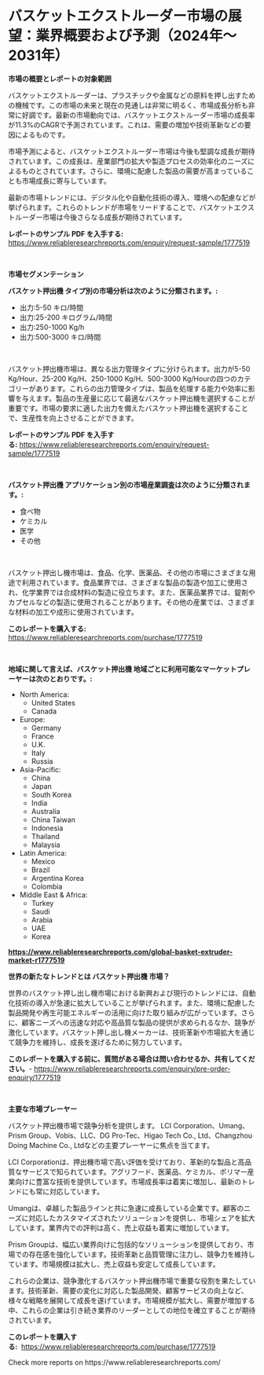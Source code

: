 <p><h1>バスケットエクストルーダー市場の展望：業界概要および予測（2024年〜2031年）</h1></p><p><strong>市場の概要とレポートの対象範囲</strong></p>
<p><p>バスケットエクストルーダーは、プラスチックや金属などの原料を押し出すための機械です。この市場の未来と現在の見通しは非常に明るく、市場成長分析も非常に好調です。最新の市場動向では、バスケットエクストルーダー市場の成長率が11.3%のCAGRで予測されています。これは、需要の増加や技術革新などの要因によるものです。</p><p>市場予測によると、バスケットエクストルーダー市場は今後も堅調な成長が期待されています。この成長は、産業部門の拡大や製造プロセスの効率化のニーズによるものとされています。さらに、環境に配慮した製品の需要が高まっていることも市場成長に寄与しています。</p><p>最新の市場トレンドには、デジタル化や自動化技術の導入、環境への配慮などが挙げられます。これらのトレンドが市場をリードすることで、バスケットエクストルーダー市場は今後さらなる成長が期待されています。</p></p>
<p><strong>レポートのサンプル PDF を入手する:</strong> <a href="https://www.reliableresearchreports.com/enquiry/request-sample/1777519">https://www.reliableresearchreports.com/enquiry/request-sample/1777519</a></p>
<p>&nbsp;</p>
<p><strong>市場セグメンテーション</strong></p>
<p><strong>バスケット押出機 タイプ別の市場分析は次のように分類されます。:</strong></p>
<p><ul><li>出力:5-50 キロ/時間</li><li>出力:25-200 キログラム/時間</li><li>出力:250-1000 Kg/h</li><li>出力:500-3000 キロ/時間</li></ul></p>
<p>&nbsp;</p>
<p><p>バスケット押出機市場は、異なる出力管理タイプに分けられます。出力が5-50 Kg/Hour、25-200 Kg/H、250-1000 Kg/H、500-3000 Kg/Hourの四つのカテゴリーがあります。これらの出力管理タイプは、製品を処理する能力や効率に影響を与えます。製品の生産量に応じて最適なバスケット押出機を選択することが重要です。市場の要求に適した出力を備えたバスケット押出機を選択することで、生産性を向上させることができます。</p></p>
<p><strong>レポートのサンプル PDF を入手する:</strong>&nbsp;<a href="https://www.reliableresearchreports.com/enquiry/request-sample/1777519">https://www.reliableresearchreports.com/enquiry/request-sample/1777519</a></p>
<p>&nbsp;</p>
<p><strong> バスケット押出機 アプリケーション別の市場産業調査は次のように分類されます。:</strong></p>
<p><ul><li>食べ物</li><li>ケミカル</li><li>医学</li><li>その他</li></ul></p>
<p>&nbsp;</p>
<p><p>バスケット押出し機市場は、食品、化学、医薬品、その他の市場にさまざまな用途で利用されています。食品業界では、さまざまな製品の製造や加工に使用され、化学業界では合成材料の製造に役立ちます。また、医薬品業界では、錠剤やカプセルなどの製造に使用されることがあります。その他の産業では、さまざまな材料の加工や成形に使用されています。</p></p>
<p><strong>このレポートを購入する:</strong>&nbsp; <a href="https://www.reliableresearchreports.com/purchase/1777519">https://www.reliableresearchreports.com/purchase/1777519</a></p>
<p>&nbsp;</p>
<p><strong>地域に関して言えば、バスケット押出機 地域ごとに利用可能なマーケットプレーヤーは次のとおりです。:</strong></p>
<p><ul>
    <li>
        North America:
        <ul>
            <li>United States</li>
            <li>Canada</li>
        </ul>
    </li>
    <li>
        Europe:
        <ul>
            <li>Germany</li>
            <li>France</li>
            <li>U.K.</li>
            <li>Italy</li>
            <li>Russia</li>
        </ul>
    </li>
    <li>
        Asia-Pacific:
        <ul>
            <li>China</li>
            <li>Japan</li>
            <li>South Korea</li>
            <li>India</li>
            <li>Australia</li>
            <li>China Taiwan</li>
            <li>Indonesia</li>
            <li>Thailand</li>
            <li>Malaysia</li>
        </ul>
    </li>
    <li>
        Latin America:
        <ul>
            <li>Mexico</li>
            <li>Brazil</li>
            <li>Argentina Korea</li>
            <li>Colombia</li>
        </ul>
    </li>
    <li>
        Middle East & Africa:
        <ul>
            <li>Turkey</li>
            <li>Saudi</li>
            <li>Arabia</li>
            <li>UAE</li>
            <li>Korea</li>
        </ul>
    </li>
    </ul></p>
<p><strong><a href="https://www.reliableresearchreports.com/global-basket-extruder-market-r1777519">https://www.reliableresearchreports.com/global-basket-extruder-market-r1777519</a></strong>&nbsp;</p>
<p><strong>世界の新たなトレンドとは バスケット押出機 市場？</strong></p>
<p><p>世界のバスケット押し出し機市場における新興および現行のトレンドには、自動化技術の導入が急速に拡大していることが挙げられます。また、環境に配慮した製品開発や再生可能エネルギーの活用に向けた取り組みが広がっています。さらに、顧客ニーズへの迅速な対応や高品質な製品の提供が求められるなか、競争が激化しています。バスケット押し出し機メーカーは、技術革新や市場拡大を通じて競争力を維持し、成長を遂げるために努力しています。</p></p>
<p><strong>このレポートを購入する前に、質問がある場合は問い合わせるか、共有してください。</strong>- <a href="https://www.reliableresearchreports.com/enquiry/pre-order-enquiry/1777519">https://www.reliableresearchreports.com/enquiry/pre-order-enquiry/1777519</a></p>
<p>&nbsp;</p>
<p><strong>主要な市場プレーヤー</strong></p>
<p><p>バスケット押出機市場で競争分析を提供します。 LCI Corporation、Umang、Prism Group、Vobis、LLC、DG Pro-Tec、Higao Tech Co., Ltd、Changzhou Doing Machine Co., Ltdなどの主要プレーヤーに焦点を当てます。</p><p>LCI Corporationは、押出機市場で高い評価を受けており、革新的な製品と高品質なサービスで知られています。アグリフード、医薬品、ケミカル、ポリマー産業向けに豊富な技術を提供しています。市場成長率は着実に増加し、最新のトレンドにも常に対応しています。</p><p>Umangは、卓越した製品ラインと共に急速に成長している企業です。顧客のニーズに対応したカスタマイズされたソリューションを提供し、市場シェアを拡大しています。業界内での評判は高く、売上収益も着実に増加しています。</p><p>Prism Groupは、幅広い業界向けに包括的なソリューションを提供しており、市場での存在感を強化しています。技術革新と品質管理に注力し、競争力を維持しています。市場規模は拡大し、売上収益も安定して成長しています。</p><p>これらの企業は、競争激化するバスケット押出機市場で重要な役割を果たしています。技術革新、需要の変化に対応した製品開発、顧客サービスの向上など、様々な戦略を展開して成長を遂げています。市場規模が拡大し、需要が増加する中、これらの企業は引き続き業界のリーダーとしての地位を確立することが期待されています。</p></p>
<p><strong>このレポートを購入する:</strong>&nbsp;&nbsp;<a href="https://www.reliableresearchreports.com/purchase/1777519">https://www.reliableresearchreports.com/purchase/1777519</a></p>
<p>Check more reports on https://www.reliableresearchreports.com/</p>